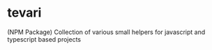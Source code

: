 # tevari
(NPM Package) Collection of various small helpers for javascript and typescript based projects
